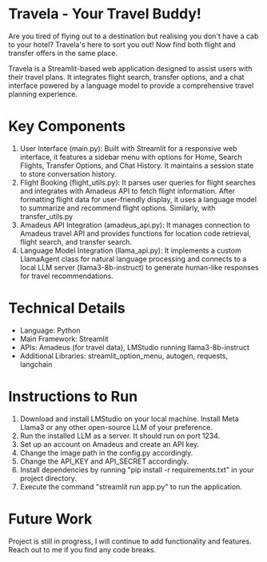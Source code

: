# Travela - Your Travel Buddy!

Are you tired of flying out to a destination but realising you don't have a cab to your hotel? Travela's here to sort you out! Now find both flight and transfer offers in the same place.

Travela is a Streamlit-based web application designed to assist users with their travel plans. It integrates flight search, transfer options, and a chat interface powered by a language model to provide a comprehensive travel planning experience.


# Key Components

1. User Interface (main.py): Built with Streamlit for a responsive web interface, it features a sidebar menu with options for Home, Search Flights, Transfer Options, and Chat History. It maintains a session state to store conversation history.
2. Flight Booking (flight_utils.py): It parses user queries for flight searches and integrates with Amadeus API to fetch flight information. After formatting flight data for user-friendly display, it uses a language model to summarize and recommend flight options. Similarly, with transfer_utils.py
3. Amadeus API Integration (amadeus_api.py): It manages connection to Amadeus travel API and provides functions for location code retrieval, flight search, and transfer search.
4. Language Model Integration (llama_api.py): It implements a custom LlamaAgent class for natural language processing and connects to a local LLM server (llama3-8b-instruct) to generate human-like responses for travel recommendations.


# Technical Details

- Language: Python
- Main Framework: Streamlit
- APIs: Amadeus (for travel data), LMStudio running llama3-8b-instruct
- Additional Libraries: streamlit_option_menu, autogen, requests, langchain


# Instructions to Run

1) Download and install LMStudio on your local machine. Install Meta Llama3 or any other open-source LLM of your preference.
2) Run the installed LLM as a server. It should run on port 1234.
3) Set up an account on Amadeus and create an API key.
4) Change the image path in the config.py accordingly.
5) Change the API_KEY and API_SECRET accordingly.
6) Install dependencies by running "pip install -r requirements.txt" in your project directory.
7) Execute the command "streamlit run app.py" to run the application.


# Future Work

Project is still in progress, I will continue to add functionality and features. Reach out to me if you find any code breaks.

